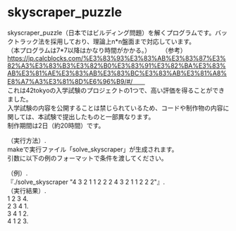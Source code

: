# skyscraper_puzzle

skyscraper_puzzle（日本ではビルディング問題）を解くプログラムです。バックトラック法を採用しており、理論上n\*n盤面まで対応しています。  
（本プログラムは7\*7以降はかなり時間がかかる。）　　
（参考）https://jp.calcblocks.com/%E3%83%93%E3%83%AB%E3%83%87%E3%82%A3%E3%83%B3%E3%82%B0%E3%83%91%E3%82%BA%E3%83%AB%E3%81%AE%E3%83%AB%E3%83%BC%E3%83%AB%E3%81%A8%E8%A7%A3%E3%81%8D%E6%96%B9/#/　　    
これは42tokyoの入学試験のプロジェクトの1つで、高い評価を得ることができました。  
入学試験の内容を公開することは禁じられているため、コードや制作物の内容に関しては、本試験で提出したものと一部異なります。  
制作期間は2日（約20時間）です。　　

（実行方法）.  
makeで実行ファイル「solve_skyscraper」が生成されます。  
引数に以下の例のフォーマットで条件を渡してください。  

（例）.  
『./solve_skyscraper "4 3 2 1 1 2 2 2 4 3 2 1 1 2 2 2"』.  
（実行結果）.   
1 2 3 4.  
2 3 4 1.  
3 4 1 2.  
4 1 2 3.  
